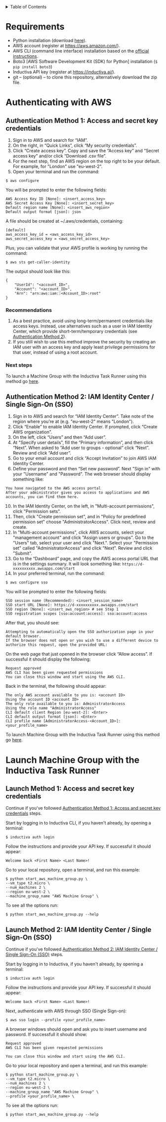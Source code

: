 <details>
<summary>Table of Contents</summary>

- [Requirements](#requirements)
- [Authenticating with AWS](#authenticating-with-aws)
  - [Authentication Method 1: Access and secret key credentials](#authentication-method-1-access-and-secret-key-credentials)
  - [Authentication Method 2: IAM Identity Center / Single Sign-On (SSO)](#authentication-method-2-iam-identity-center--single-sign-on-sso)
- [Launch Machine Group with the Inductiva Task Runner](#launch-machine-group-with-the-inductiva-task-runner)
  - [Launch Method 1: Access and secret key credentials](#launch-method-1-access-and-secret-key-credentials)
  - [Launch Method 2: IAM Identity Center / Single Sign-On (SSO)](#launch-method-2-iam-identity-center--single-sign-on-sso)

</details>
    
# Requirements

* Python installation (download [here](https://www.python.org/downloads/)).
* AWS account (register at https://aws.amazon.com/).
* AWS CLI (command line interface) installation based on the [official instructions](https://docs.aws.amazon.com/cli/latest/userguide/getting-started-install.html).
* Boto3 [AWS Software Development Kit (SDK) for Python] installation (```$ pip install boto3```)
* Inductiva API key (register at https://inductiva.ai/).
* git – (optional) – to clone this repository, alternatively download the zip file.

# Authenticating with AWS
## Authentication Method 1: Access and secret key credentials

1. Sign in to AWS and search for “IAM”. 
2. On the right, in “Quick Links”, click “My security credentials”.
3. Click “Create access key”. Copy and save the “Access key” and “Secret access key” and/or click “Download .csv file”.
4. For the next step, find an AWS region on the top right to be your default. For example, for "London" use "eu-west-2".
5. Open your terminal and run the command:
```console
$ aws configure
```
You will be prompted to enter the following fields:
```
AWS Access Key ID [None]: <insert_access_key>
AWS Secret Access Key [None]: <insert_secret_key>
Default region name [None]: <insert_aws_region>
Default output format [json]: json
```

A file should be created at ~/.aws/credentials, containing:
```
[default]
aws_access_key_id = <aws_access_key_id>
aws_secret_access_key = <aws_secret_access_key>
```
Plus, you can validate that your AWS profile is working by running the command:
```console
$ aws sts get-caller-identity
```

The output should look like this:
```
{
    "UserId": "<account_ID>",
    "Account": "<account_ID>",
    "Arn": "arn:aws:iam::<Account_ID>:root"
}
```

### Recommendations

1.  As a best practice, avoid using long-term/permanent credentials like access keys. Instead, use alternatives such as a user in IAM Identity Center, which provide short-term/temporary credentials (see [Authentication Method 2](#authentication-method-2-iam-identity-center--single-sign-on-sso)).
2.  If you still wish to use this method improve the security by creating an IAM user with an access key and apply least privilege permissions for that user, instead of using a root account.

### Next steps
To launch a Machine Group with the Inductiva Task Runner using this method go [here](#authentication-method-1-access-and-secret-key-credentials).

## Authentication Method 2: IAM Identity Center / Single Sign-On (SSO)

1. Sign in to AWS and search for “IAM Identity Center”. Take note of the region where you're at (e.g. "eu-west-2" means "London").
3. Click “Enable” to enable IAM Identity Center. If prompted, click “Create AWS organization”.
5. On the left, click “Users” and then “Add user”.
6. At "Specify user details", fill the “Primary information”, and then click “Next”. When asked to “Add user to groups - optional” click “Next”. Review and click “Add user”.
7. Go to your email account and click “Accept Invitation” to join AWS IAM Identity Center.
8. Define your password and then “Set new password”. Next "Sign in" with your "Username" and "Password". The web browser should display something like:
```    
You have navigated to the AWS access portal
After your administrator gives you access to applications and AWS accounts, you can find them here.
```

10. In the IAM Identity Center, on the left, in "Multi-account permissions", click "Permission sets".
11. Then, click "Create permission set", and in "Policy for predefined permission set" choose "AdministratorAccess". Click next, review and create.
12. In "Multi-account permissions", click AWS accounts, select your "management account" and click "Assign users or groups". Go to the "Users" tab, select your user and click "Next.". Select your "Permission set" called "AdministratorAccess" and click "Next". Review and click "Submit".
13. Go to the “Dashboard” page, and copy the AWS access portal URL that is in the settings summary. It will look something like: `https://d-xxxxxxxxxx.awsapps.com/start`
14. In your preferred terminal, run the command:
```console
$ aws configure sso
```

You will be prompted to enter the following fields:

```
SSO session name (Recommended): <insert_session_name>
SSO start URL [None]: https://d-xxxxxxxxxx.awsapps.com/start
SSO region [None]: <insert_aws_region> # see Step 1
SSO registration scopes [sso:account:access]: sso:account:access
```

After that, you should see:
```
Attempting to automatically open the SSO authorization page in your default browser.
If the browser does not open or you wish to use a different device to authorize this request, open the provided URL:
```

On the web page that just opened in the browser click “Allow access”.
If successful it should display the following:
```
Request approved
AWS CLI has been given requested permissions
You can close this window and start using the AWS CLI.
```
Back in the terminal, the following should appear:
```
The only AWS account available to you is: <account ID>
Using the account ID <account ID>
The only role available to you is: AdministratorAccess
Using the role name "AdministratorAccess"
CLI default client Region [eu-west-2]: <Enter>
CLI default output format [json]: <Enter>
CLI profile name [AdministratorAccess-<Account_ID>]: <your_profile_name>
```
To launch Machine Group with the Inductiva Task Runner using this method go [here](#authentication-method-2-iam-identity-center--single-sign-on-sso).


# Launch Machine Group with the Inductiva Task Runner
## Launch Method 1: Access and secret key credentials
Continue if you've followed [Authentication Method 1: Access and secret key credentials](#authentication-method-1-access-and-secret-key-credentials) steps.

Start by logging in to Inductiva CLI, if you haven't already, by opening a terminal:
```console
$ inductiva auth login
```
Follow the instructions and provide your API key. If successful it should appear:
```console
Welcome back <First Name> <Last Name>!
```

Go to your local repository, open a terminal, and run this example:
```console
$ python start_aws_machine_group.py \
--vm_type t2.micro \
--num_machines 2 \
--region eu-west-2 \
--machine_group_name "AWS Machine Group" \
```

To see all the options run:
```console
$ python start_aws_machine_group.py --help
```

## Launch Method 2: IAM Identity Center / Single Sign-On (SSO)

Continue if you've followed [Authentication Method 2: IAM Identity Center / Single Sign-On (SSO)](#authentication-method-2-iam-identity-center--single-sign-on-sso) steps.

Start by logging in to Inductiva, if you haven't already, by opening a terminal:
```console
$ inductiva auth login
```
Follow the instructions and provide your API key. If successful it should appear:
```console
Welcome back <First Name> <Last Name>!
```

Next, authenticate with AWS through SSO (Single Sign-on):
```console
$ aws sso login --profile <your_profile_name>
```

A browser windows should open and ask you to insert username and password. If successfull it should show:
```console
Request approved
AWS CLI has been given requested permissions

You can close this window and start using the AWS CLI.
```

Go to your local repository and open a terminal, and run this example:
```console
$ python start_machine_group.py \
--vm_type t2.micro \
--num_machines 2 \
--region eu-west-2 \
--machine_group_name "AWS Machine Group" \
--profile <your_profile_name> \
```

To see all the options run:
```console
$ python start_aws_machine_group.py --help
```
